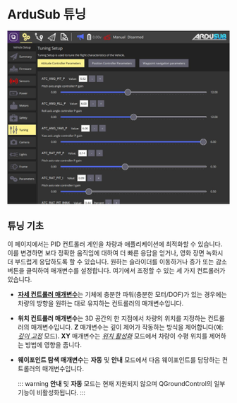 # ArduSub 튜닝

![ArduSub 튜닝 페이지](../../../assets/setup/tuning/ardusub.jpg)

## 튜닝 기초

이 페이지에서는 PID 컨트롤러 게인을 차량과 애플리케이션에 최적화할 수 있습니다. 이를 변경하면 보다 정확한 움직임에 대하여 더 빠른 응답을 얻거나, 영화 장면 녹화시 더 부드럽게 응답하도록 할 수 있습니다. 원하는 슬라이더를 이동하거나 증가 또는 감소 버튼을 클릭하여 매개변수를 설정합니다. 여기에서 조정할 수 있는 세 가지 컨트롤러가 있습니다.

- [**자세 컨트롤러 매개변수**](https://www.ardusub.com/operators-manual/full-parameter-list.html#atc-parameters)는 기체에 충분한 파워(충분한 모터/DOF)가 있는 경우에는 차량의 방향을 원하는 대로 유지하는 컨트롤러의 매개변수입니다.

- **위치 컨트롤러 매개변수**는 3D 공간의 한 지점에서 차량의 위치를 지정하는 컨트롤러의 매개변수입니다. **Z** 매개변수는 깊이 제어가 작동하는 방식을 제어합니다(예: [*깊이 고정*](https://www.ardusub.com/operators-manual/flight-modes.html#depth-hold) 모드). **XY** 매개변수는 [*위치 활성화*](https://www.ardusub.com/operators-manual/flight-modes.html#position-enabled-modes) 모드에서 차량이 수평 위치를 제어하는 방법에 영향을 줍니다.

- **웨이포인트 탐색 매개변수**는 **자동** 및 **안내** 모드에서 다음 웨이포인트를 담당하는 컨트롤러의 매개변수입니다.
    
  ::: warning
  **안내** 및 **자동** 모드는 현재 지원되지 않으며 QGroundControl의 일부 기능이 비활성화됩니다.
  :::
  